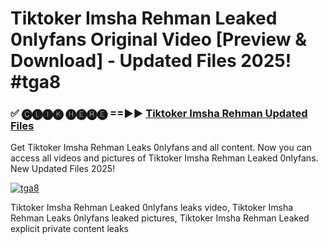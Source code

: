 # Tiktoker Imsha Rehman Leaked 0nlyfans Original Video [Preview & Download] - Updated Files 2025! #tga8

<h3>✅ 🅒🅛🅘🅚 🅗🅔🅡🅔 ==►► <a href="https://mediafile.pages.dev?q=Tiktoker+Imsha+Rehman&ref=B5R" rel="nofollow">Tiktoker Imsha Rehman Updated Files</a></h3>

Get Tiktoker Imsha Rehman Leaks 0nlyfans and all content. Now you can access all videos and pictures of Tiktoker Imsha Rehman Leaked 0nlyfans. New Updated Files 2025!

[![tga8](https://github.com/user-attachments/assets/f5210949-1d50-4880-9bd9-f37c6975c838)](https://mediafile.pages.dev?q=Tiktoker+Imsha+Rehman&ref=B5R)

Tiktoker Imsha Rehman Leaked 0nlyfans leaks video, Tiktoker Imsha Rehman Leaks 0nlyfans leaked pictures, Tiktoker Imsha Rehman Leaked explicit private content leaks